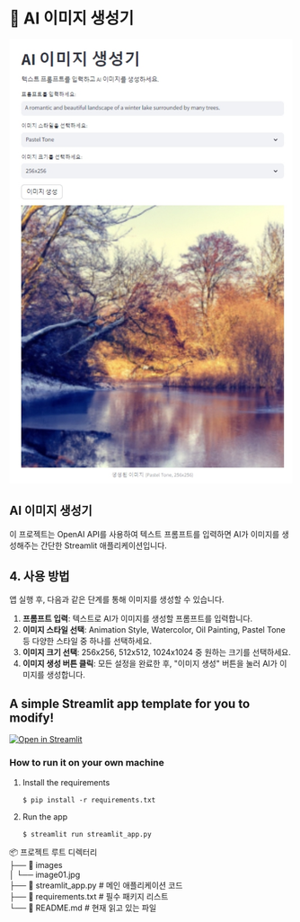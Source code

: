 # 🎈 AI 이미지 생성기

![프로젝트 로고](./images/image01.jpg)

## AI 이미지 생성기

이 프로젝트는 OpenAI API를 사용하여 텍스트 프롬프트를 입력하면 AI가 이미지를 생성해주는 간단한 Streamlit 애플리케이션입니다.

## 4. 사용 방법

앱 실행 후, 다음과 같은 단계를 통해 이미지를 생성할 수 있습니다.

1. **프롬프트 입력**: 텍스트로 AI가 이미지를 생성할 프롬프트를 입력합니다.
2. **이미지 스타일 선택**: Animation Style, Watercolor, Oil Painting, Pastel Tone 등 다양한 스타일 중 하나를 선택하세요.
3. **이미지 크기 선택**: 256x256, 512x512, 1024x1024 중 원하는 크기를 선택하세요.
4. **이미지 생성 버튼 클릭**: 모든 설정을 완료한 후, "이미지 생성" 버튼을 눌러 AI가 이미지를 생성합니다.

## A simple Streamlit app template for you to modify!

[![Open in Streamlit](https://static.streamlit.io/badges/streamlit_badge_black_white.svg)](https://blank-app-template.streamlit.app/)

### How to run it on your own machine

1. Install the requirements

   ```
   $ pip install -r requirements.txt
   ```

2. Run the app

   ```
   $ streamlit run streamlit_app.py
   ```




📦 프로젝트 루트 디렉터리  
├── 📁 images  
│   └── image01.jpg  
├── 📄 streamlit_app.py  # 메인 애플리케이션 코드  
├── 📄 requirements.txt  # 필수 패키지 리스트  
└── 📄 README.md  # 현재 읽고 있는 파일  
